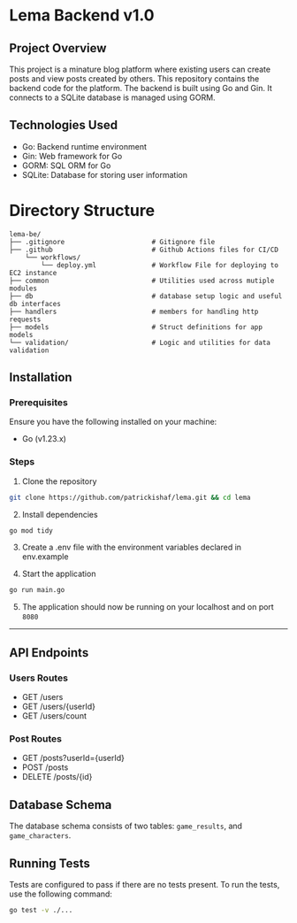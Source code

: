 # Lema Backend v1.0
## Project Overview
This project is a minature blog platform where existing users can create posts and view posts created by others. This repository contains the backend code for the platform. The backend is built using Go and Gin. It connects to a SQLite database is managed using GORM.

## Technologies Used
- Go: Backend runtime environment
- Gin: Web framework for Go
- GORM: SQL ORM for Go
- SQLite: Database for storing user information

# Directory Structure
```angular2html
lema-be/
├── .gitignore                      # Gitignore file
├── .github                         # Github Actions files for CI/CD
    └── workflows/                  
        └── deploy.yml              # Workflow File for deploying to EC2 instance
├── common                          # Utilities used across mutiple modules
├── db                              # database setup logic and useful db interfaces
├── handlers                        # members for handling http requests
├── models                          # Struct definitions for app models
└── validation/                     # Logic and utilities for data validation
```

## Installation
### Prerequisites
Ensure you have the following installed on your machine:
- Go (v1.23.x)

### Steps
1. Clone the repository
```bash 
git clone https://github.com/patrickishaf/lema.git && cd lema
```

2. Install dependencies
```bash
go mod tidy
```

3. Create a .env file with the environment variables declared in env.example

4. Start the application
```bash
go run main.go
```

5. The application should now be running on your localhost and on port `8080`

---

## API Endpoints
### Users Routes

- GET /users
- GET /users/{userId}
- GET /users/count

### Post Routes
- GET /posts?userId={userId}
- POST /posts
- DELETE /posts/{id}

## Database Schema
The database schema consists of two tables: `game_results`, and `game_characters`.

## Running Tests
Tests are configured to pass if there are no tests present. To run the tests, use the following command:
```bash
go test -v ./...
```
